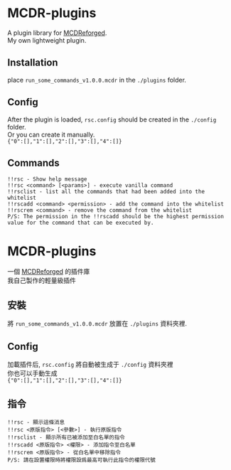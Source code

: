 # MCDR-plugins
A plugin library for [MCDReforged](https://github.com/Fallen-Breath/MCDReforged).  
My own lightweight plugin.  
## Installation
place ``run_some_commands_v1.0.0.mcdr`` in the ``./plugins`` folder.  
## Config
After the plugin is loaded, ``rsc.config`` should be created in the ``./config`` folder.  
Or you can create it manually.  
``
{"0":[],"1":[],"2":[],"3":[],"4":[]}
``

## Commands
```
!!rsc - Show help message
!!rsc <command> [<params>] - execute vanilla command  
!!rsclist - list all the commands that had been added into the whitelist  
!!rscadd <command> <permission> - add the command into the whitelist  
!!rscrem <command> - remove the command from the whitelist  
P/S: The permission in the !!rscadd should be the highest permission value for the command that can be executed by.  
```
# MCDR-plugins
一個 [MCDReforged](https://github.com/Fallen-Breath/MCDReforged) 的插件庫  
我自己製作的輕量級插件  
## 安裝
將 ``run_some_commands_v1.0.0.mcdr`` 放置在 ``./plugins`` 資料夾裡.  
## Config
加載插件后, ``rsc.config`` 將自動被生成于 ``./config`` 資料夾裡  
你也可以手動生成   
``
{"0":[],"1":[],"2":[],"3":[],"4":[]}
``

## 指令
```
!!rsc - 顯示這條消息  
!!rsc <原版指令> [<參數>] - 執行原版指令  
!!rsclist - 顯示所有已被添加至白名單的指令  
!!rscadd <原版指令> <權限> - 添加指令至白名單  
!!rscrem <原版指令> - 從白名單中移除指令  
P/S: 請在設置權限時將權限設爲最高可執行此指令的權限代號  
```

